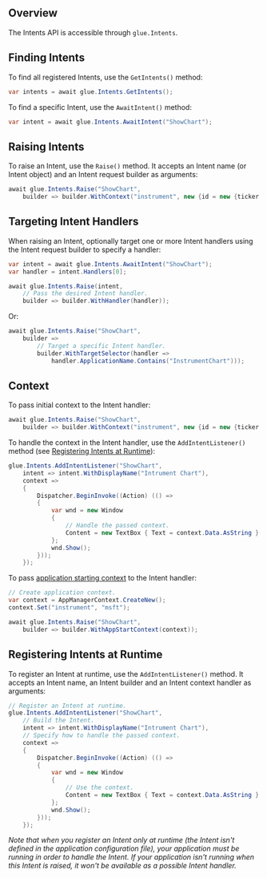 ## Overview

<glue42 name="addClass" class="colorSection" element="p" text="Available since Glue42 Enterprise 3.12">

The Intents API is accessible through `glue.Intents`.

## Finding Intents

To find all registered Intents, use the `GetIntents()` method:

```csharp
var intents = await glue.Intents.GetIntents();
```

To find a specific Intent, use the `AwaitIntent()` method:

```csharp
var intent = await glue.Intents.AwaitIntent("ShowChart");
```

## Raising Intents

To raise an Intent, use the `Raise()` method. It accepts an Intent name (or Intent object) and an Intent request builder as arguments:

```csharp
await glue.Intents.Raise("ShowChart",
    builder => builder.WithContext("instrument", new {id = new {ticker = "msft"}}));
```

## Targeting Intent Handlers

When raising an Intent, optionally target one or more Intent handlers using the Intent request builder to specify a handler:

```csharp
var intent = await glue.Intents.AwaitIntent("ShowChart");
var handler = intent.Handlers[0];

await glue.Intents.Raise(intent,
    // Pass the desired Intent handler.
    builder => builder.WithHandler(handler));          
```

Or:

```csharp
await glue.Intents.Raise("ShowChart",
    builder => 
        // Target a specific Intent handler.
        builder.WithTargetSelector(handler =>
            handler.ApplicationName.Contains("InstrumentChart")));
```

## Context

To pass initial context to the Intent handler:

```csharp
await glue.Intents.Raise("ShowChart",
    builder => builder.WithContext("instrument", new {id = new {ticker = "msft"}}));
```

To handle the context in the Intent handler, use the `AddIntentListener()` method (see [Registering Intents at Runtime](#registering_intents_at_runtime)):

```csharp
glue.Intents.AddIntentListener("ShowChart",
    intent => intent.WithDisplayName("Intrument Chart"),
    context =>
    {
        Dispatcher.BeginInvoke((Action) (() =>
        {
            var wnd = new Window
            {
                // Handle the passed context.
                Content = new TextBox { Text = context.Data.AsString }
            };
            wnd.Show();
        }));
    });
```

To pass [application starting context](../../application-management/net/index.html#starting_applications-application_context) to the Intent handler:

```csharp
// Create application context.
var context = AppManagerContext.CreateNew();
context.Set("instrument", "msft");

await glue.Intents.Raise("ShowChart",
    builder => builder.WithAppStartContext(context));
```

## Registering Intents at Runtime

To register an Intent at runtime, use the `AddIntentListener()` method. It accepts an Intent name, an Intent builder and an Intent context handler as arguments:

```csharp
// Register an Intent at runtime.
glue.Intents.AddIntentListener("ShowChart",
    // Build the Intent.
    intent => intent.WithDisplayName("Intrument Chart"),
    // Specify how to handle the passed context.
    context =>
    {
        Dispatcher.BeginInvoke((Action) (() =>
        {
            var wnd = new Window
            {
                // Use the context.
                Content = new TextBox { Text = context.Data.AsString }
            };
            wnd.Show();
        }));
    });
```

*Note that when you register an Intent only at runtime (the Intent isn't defined in the application configuration file), your application must be running in order to handle the Intent. If your application isn't running when this Intent is raised, it won't be available as a possible Intent handler.*